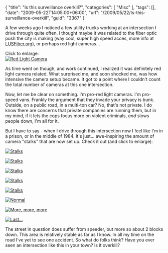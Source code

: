 {
	"title": "Is this surveillance overkill?",
	"categories": [
		"Misc"
	],
	"tags": [],
	"date": "2009-05-22T14:05:00+06:00",
	"url": "/2009/05/22/Is-this-surveillance-overkill",
	"guid": "3367"
}

A few weeks ago I noticed a few utility trucks working at an intersection I drive through quite often. I thought maybe it was related to the fiber optic push the city is making (way cool, super high speed acces, more info at <a href="http://www.lusfiber.org/">LUSFiber.org</a>), or perhaps red light cameras...

<script type="text/javascript" src="http://www.raymondcamden.com/js/jquery.js"></script>
<script type="text/javascript" src="http://www.coldfusionjedi.com/js/thickbox/thickbox.js"></script>
<link rel="stylesheet" href="http://www.coldfusionjedi.com/js/thickbox/thickbox.css" type="text/css" media="screen" />

Click to enlarge:<br/>
<a href="http://www.coldfusionjedi.com/images/done/b.jpg" title="Red Light Camera?" class="thickbox" rel="gallery-rlc"><img src="http://static.raymondcamden.com/images/cfjedi/done/b_t.jpg" alt="Red Light Camera" /></a> 

As time went on though, and work continued, I realized it was definitely red light camera related. What surprised me, and soon shocked me, was how intensive the camera setup became. It got to a point where I couldn't count the total number of cameras at this one intersection. 

Now, let me be clear on something. I'm pro-red light cameras. I'm pro-speed vans. Frankly the argument that they invade your privacy is bunk. Outside, on a public road, in a multi-ton car? No, that's not private. I do know there are concerns that private companies are running them, but in my mind, if it lets the cops focus more on violent criminals, <i>and</i> slows people down, I'm all for it.

But I have to say - when I drive through this intersection now I feel like I'm in a prison, or in the middle of 1984. It's just... awe-inspiring the amount of camera "stalks" that are now set up. Check it out (and click to enlarge):

<a href="http://www.coldfusionjedi.com/images/done/1.jpg" title="Stalks" class="thickbox" rel="gallery-rlc2"><img src="http://static.raymondcamden.com/images/cfjedi/done/1_t.jpg" alt="Stalks" /></a> 

<a href="http://www.coldfusionjedi.com/images/done/2.jpg" title="More Stalks" class="thickbox" rel="gallery-rlc2"><img src="http://static.raymondcamden.com/images/cfjedi/done/2_t.jpg" alt="Stalks" /></a> 

<a href="http://www.coldfusionjedi.com/images/done/3.jpg" title="Yes, More Stalks" class="thickbox" rel="gallery-rlc2"><img src="http://static.raymondcamden.com/images/cfjedi/done/3_t.jpg" alt="Stalks" /></a> 

<a href="http://www.coldfusionjedi.com/images/done/4.jpg" title="Holy crap, more?" class="thickbox" rel="gallery-rlc2"><img src="http://static.raymondcamden.com/images/cfjedi/done/4_t.jpg" alt="Stalks" /></a> 

<a href="http://www.coldfusionjedi.com/images/done/5.jpg" title="A few more..." class="thickbox" rel="gallery-rlc2"><img src="http://static.raymondcamden.com/images/cfjedi/done/5_t.jpg" alt="Stalks" /></a> 

<a href="http://www.coldfusionjedi.com/images/done/6.jpg" title="This is what you normally expect to see I think" class="thickbox" rel="gallery-rlc2"><img src="http://static.raymondcamden.com/images/cfjedi/done/6_t.jpg" alt="Normal" /></a> 

<a href="http://www.coldfusionjedi.com/images/done/7.jpg" title="And a few more..." class="thickbox" rel="gallery-rlc2"><img src="http://static.raymondcamden.com/images/cfjedi/done/7_t.jpg" alt="More, more, more" /></a> 

<a href="http://www.coldfusionjedi.com/images/done/8.jpg" title="A shot back at one view of the intersection" class="thickbox" rel="gallery-rlc2"><img src="http://static.raymondcamden.com/images/cfjedi/done/8_t.jpg" alt="Last..." /></a> 

The street in question does suffer from speeder, but more so about 2 blocks down. This area is relatively stable as far as I know. In all my time on the road I've yet to see one accident. So what do folks think? Have you ever seen an intersection like this in your town? Is it overkill?
